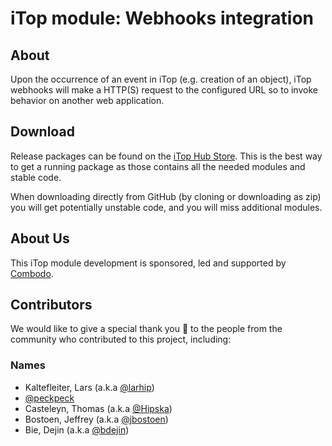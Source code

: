 # iTop module: Webhooks integration

## About

Upon the occurrence of an event in iTop (e.g. creation of an object), iTop webhooks will make a HTTP(S) request to the configured URL so to invoke behavior on another web application.


## Download

Release packages can be found on the [iTop Hub Store](https://store.itophub.io/en_US/taxons/all-extensions). This is the best way to get a running package as those contains all the needed modules and stable code.

When downloading directly from GitHub (by cloning or downloading as zip) you will get potentially unstable code, and you will miss additional modules.


## About Us

This iTop module development is sponsored, led and supported by [Combodo](https://www.combodo.com).


## Contributors

We would like to give a special thank you 🤗 to the people from the community who contributed to this project, including:

### Names

- Kaltefleiter, Lars (a.k.a [@larhip](https://github.com/larhip))
- [@peckpeck](https://github.com/peckpeck)
- Casteleyn, Thomas (a.k.a [@Hipska](https://github.com/Hipska))
- Bostoen, Jeffrey (a.k.a [@jbostoen](https://github.com/jbostoen))
- Bie, Dejin (a.k.a [@bdejin](https://www.github.com/bdejin))
